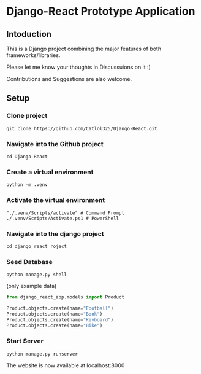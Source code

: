 # Django-React Prototype Application

## Intoduction

This is a Django project combining the major features of both frameworks/libraries.

Please let me know your thoughts in Discussuions on it :)

Contributions and Suggestions are also welcome.

## Setup

### Clone project

```
git clone https://github.com/Catlol325/Django-React.git
```

### Navigate into the Github project

```
cd Django-React
```

### Create a virtual environment

```
python -m .venv
```

### Activate the virtual environment

```
"./.venv/Scripts/activate" # Command Prompt
./.venv/Scripts/Activate.ps1 # PowerShell
```

### Navigate into the django project

```
cd django_react_roject
```

### Seed Database

```
python manage.py shell
```
(only example data)
```python
from django_react_app.models import Product

Product.objects.create(name="Football")
Product.objects.create(name="Book")
Product.objects.create(name="Keyboard")
Product.objects.create(name="Bike")
```

### Start Server

```
python manage.py runserver
```

The website is now available at localhost:8000
